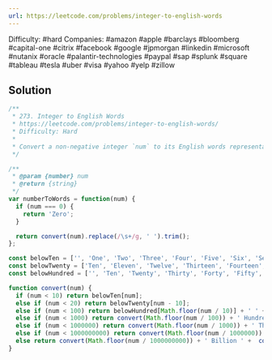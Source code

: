 ```yaml
---
url: https://leetcode.com/problems/integer-to-english-words
---
```


Difficulty: #hard
Companies: #amazon #apple #barclays #bloomberg #capital-one #citrix #facebook #google #jpmorgan #linkedin #microsoft #nutanix #oracle #palantir-technologies #paypal #sap #splunk #square #tableau #tesla #uber #visa #yahoo #yelp #zillow

## Solution

```javascript
/**
 * 273. Integer to English Words
 * https://leetcode.com/problems/integer-to-english-words/
 * Difficulty: Hard
 *
 * Convert a non-negative integer `num` to its English words representation.
 */

/**
 * @param {number} num
 * @return {string}
 */
var numberToWords = function(num) {
  if (num === 0) {
    return 'Zero';
  }

  return convert(num).replace(/\s+/g, ' ').trim();
};

const belowTen = ['', 'One', 'Two', 'Three', 'Four', 'Five', 'Six', 'Seven', 'Eight', 'Nine'];
const belowTwenty = ['Ten', 'Eleven', 'Twelve', 'Thirteen', 'Fourteen', 'Fifteen', 'Sixteen', 'Seventeen', 'Eighteen', 'Nineteen'];
const belowHundred = ['', 'Ten', 'Twenty', 'Thirty', 'Forty', 'Fifty', 'Sixty', 'Seventy', 'Eighty', 'Ninety'];

function convert(num) {
  if (num < 10) return belowTen[num];
  else if (num < 20) return belowTwenty[num - 10];
  else if (num < 100) return belowHundred[Math.floor(num / 10)] + ' ' + convert(num % 10);
  else if (num < 1000) return convert(Math.floor(num / 100)) + ' Hundred ' +  convert(num % 100);
  else if (num < 1000000) return convert(Math.floor(num / 1000)) + ' Thousand ' +  convert(num % 1000);
  else if (num < 1000000000) return convert(Math.floor(num / 1000000)) + ' Million ' +  convert(num % 1000000);
  else return convert(Math.floor(num / 1000000000)) + ' Billion ' +  convert(num % 1000000000);
}

```

